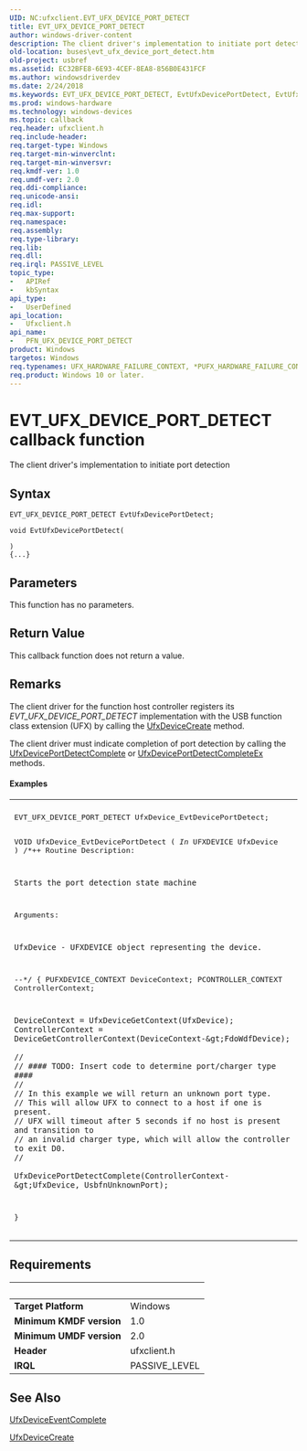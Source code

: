 ```yaml
---
UID: NC:ufxclient.EVT_UFX_DEVICE_PORT_DETECT
title: EVT_UFX_DEVICE_PORT_DETECT
author: windows-driver-content
description: The client driver's implementation to initiate port detection.
old-location: buses\evt_ufx_device_port_detect.htm
old-project: usbref
ms.assetid: EC32BFE8-6E93-4CEF-8EA8-856B0E431FCF
ms.author: windowsdriverdev
ms.date: 2/24/2018
ms.keywords: EVT_UFX_DEVICE_PORT_DETECT, EvtUfxDevicePortDetect, EvtUfxDevicePortDetect callback function [Buses], PFN_UFX_DEVICE_PORT_DETECT, PFN_UFX_DEVICE_PORT_DETECT callback function pointer [Buses], buses.evt_ufx_device_port_detect, ufxclient/EvtUfxDevicePortDetect
ms.prod: windows-hardware
ms.technology: windows-devices
ms.topic: callback
req.header: ufxclient.h
req.include-header: 
req.target-type: Windows
req.target-min-winverclnt: 
req.target-min-winversvr: 
req.kmdf-ver: 1.0
req.umdf-ver: 2.0
req.ddi-compliance: 
req.unicode-ansi: 
req.idl: 
req.max-support: 
req.namespace: 
req.assembly: 
req.type-library: 
req.lib: 
req.dll: 
req.irql: PASSIVE_LEVEL
topic_type:
-	APIRef
-	kbSyntax
api_type:
-	UserDefined
api_location:
-	Ufxclient.h
api_name:
-	PFN_UFX_DEVICE_PORT_DETECT
product: Windows
targetos: Windows
req.typenames: UFX_HARDWARE_FAILURE_CONTEXT, *PUFX_HARDWARE_FAILURE_CONTEXT
req.product: Windows 10 or later.
---
```



# EVT_UFX_DEVICE_PORT_DETECT callback function
The client driver's implementation to initiate port detection

## Syntax

```
EVT_UFX_DEVICE_PORT_DETECT EvtUfxDevicePortDetect;

void EvtUfxDevicePortDetect(

)
{...}
```

## Parameters

This function has no parameters.

## Return Value

This callback function does not return a value.

## Remarks

The client driver for the function host controller registers its <i>EVT_UFX_DEVICE_PORT_DETECT</i> implementation with the USB function class extension (UFX) by calling the <a href="..\ufxclient\nf-ufxclient-ufxdevicecreate.md">UfxDeviceCreate</a> method.

The client driver must indicate completion of port detection by calling the <a href="..\ufxclient\nf-ufxclient-ufxdeviceportdetectcomplete.md">UfxDevicePortDetectComplete</a> or <a href="..\ufxclient\nf-ufxclient-ufxdeviceportdetectcompleteex.md">UfxDevicePortDetectCompleteEx</a> methods.


#### Examples

<div class="code"><span codelanguage=""><table>
<tr>
<th></th>
</tr>
<tr>
<td>
<pre>
EVT_UFX_DEVICE_PORT_DETECT UfxDevice_EvtDevicePortDetect;

VOID
UfxDevice_EvtDevicePortDetect (
    _In_ UFXDEVICE UfxDevice
    )
/*++
Routine Description:

    Starts the port detection state machine

Arguments:

    UfxDevice - UFXDEVICE object representing the device.

--*/
{
    PUFXDEVICE_CONTEXT DeviceContext;
    PCONTROLLER_CONTEXT ControllerContext;

    DeviceContext = UfxDeviceGetContext(UfxDevice);
    ControllerContext = DeviceGetControllerContext(DeviceContext-&gt;FdoWdfDevice);

    //
    // #### TODO: Insert code to determine port/charger type ####
    // 
    // In this example we will return an unknown port type.  
    // This will allow UFX to connect to a host if one is present.  
    // UFX will timeout after 5 seconds if no host is present and transition to
    // an invalid charger type, which will allow the controller to exit D0.
    //

    UfxDevicePortDetectComplete(ControllerContext-&gt;UfxDevice, UsbfnUnknownPort);
}
</pre>
</td>
</tr>
</table></span></div>

## Requirements
| &nbsp; | &nbsp; |
| ---- |:---- |
| **Target Platform** | Windows |
| **Minimum KMDF version** | 1.0 |
| **Minimum UMDF version** | 2.0 |
| **Header** | ufxclient.h |
| **IRQL** | PASSIVE_LEVEL |

## See Also

<a href="..\ufxclient\nf-ufxclient-ufxdeviceeventcomplete.md">UfxDeviceEventComplete</a>



<a href="..\ufxclient\nf-ufxclient-ufxdevicecreate.md">UfxDeviceCreate</a>